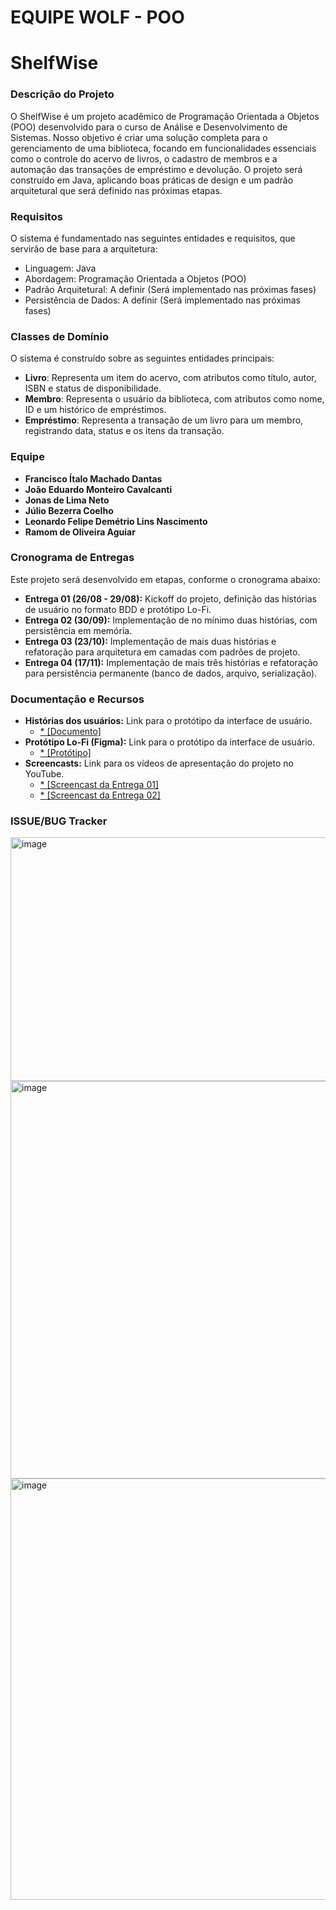 # EQUIPE WOLF - POO
# ShelfWise

### Descrição do Projeto

O ShelfWise é um projeto acadêmico de Programação Orientada a Objetos (POO) desenvolvido para o curso de Análise e Desenvolvimento de Sistemas. Nosso objetivo é criar uma solução completa para o gerenciamento de uma biblioteca, focando em funcionalidades essenciais como o controle do acervo de livros, o cadastro de membros e a automação das transações de empréstimo e devolução. O projeto será construído em Java, aplicando boas práticas de design e um padrão arquitetural que será definido nas próximas etapas.

### Requisitos

O sistema é fundamentado nas seguintes entidades e requisitos, que servirão de base para a arquitetura:

* Linguagem: Java
* Abordagem: Programação Orientada a Objetos (POO)
* Padrão Arquitetural: A definir (Será implementado nas próximas fases)
* Persistência de Dados: A definir (Será implementado nas próximas fases)

### Classes de Domínio

O sistema é construído sobre as seguintes entidades principais:

* **Livro**: Representa um item do acervo, com atributos como título, autor, ISBN e status de disponibilidade.
* **Membro**: Representa o usuário da biblioteca, com atributos como nome, ID e um histórico de empréstimos.
* **Empréstimo**: Representa a transação de um livro para um membro, registrando data, status e os itens da transação.

### Equipe

* **Francisco Ítalo Machado Dantas**
* **João Eduardo Monteiro Cavalcanti**
* **Jonas de Lima Neto**
* **Júlio Bezerra Coelho**
* **Leonardo Felipe Demétrio Lins Nascimento** 
* **Ramom de Oliveira Aguiar**

### Cronograma de Entregas

Este projeto será desenvolvido em etapas, conforme o cronograma abaixo:

* **Entrega 01 (26/08 - 29/08):** Kickoff do projeto, definição das histórias de usuário no formato BDD e protótipo Lo-Fi.
* **Entrega 02 (30/09):** Implementação de no mínimo duas histórias, com persistência em memória.
* **Entrega 03 (23/10):** Implementação de mais duas histórias e refatoração para arquitetura em camadas com padrões de projeto.
* **Entrega 04 (17/11):** Implementação de mais três histórias e refatoração para persistência permanente (banco de dados, arquivo, serialização).

### Documentação e Recursos

* **Histórias dos usuários:** Link para o protótipo da interface de usuário.
    - [* [Documento]](https://docs.google.com/document/d/1QKmTRIPZwUpkjAnV5qHJuFJP7M1U7oL6VVkIEZXyEaM/edit?tab=t.0)
* **Protótipo Lo-Fi (Figma):** Link para o protótipo da interface de usuário.
    - [* [Protótipo]](https://www.figma.com/proto/8TUjll3hCDhJth6ovPqqs9/Proto?node-id=1-2&p=f&t=nCocUZmSsx2QcvJk-1&scaling=contain&content-scaling=fixed&page-id=0%3A1)
* **Screencasts:** Link para os vídeos de apresentação do projeto no YouTube.
    - [* [Screencast da Entrega 01]](https://www.youtube.com/watch?v=ZOuNIVcGXiU)     
    - [* [Screencast da Entrega 02]](https://www.youtube.com/watch?v=sI7awY6X_TU)
  

### ISSUE/BUG Tracker

<img width="1293" height="390" alt="image" src="https://github.com/user-attachments/assets/2c24268c-4b92-4142-b636-a1af7c96b4b5" />

<img width="948" height="636" alt="image" src="https://github.com/user-attachments/assets/333734ef-9d94-4855-a5e3-22ade0e83298" />

<img width="969" height="674" alt="image" src="https://github.com/user-attachments/assets/32a2c144-6bb1-437f-9670-927d27365f34" />




